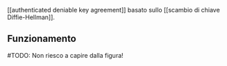 [[authenticated deniable key agreement]] basato sullo [[scambio di chiave Diffie-Hellman]].

## Funzionamento

#TODO: Non riesco a capire dalla figura!

